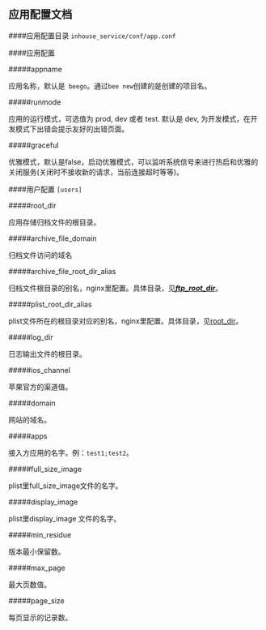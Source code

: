 ## 应用配置文档

####应用配置目录
`inhouse_service/conf/app.conf`

####应用配置

#####appname

应用名称，默认是` beego`。通过`bee new`创建的是创建的项目名。

#####runmode

应用的运行模式，可选值为 prod, dev 或者 test. 默认是 dev, 为开发模式，在开发模式下出错会提示友好的出错页面。

#####graceful

优雅模式，默认是false，启动优雅模式，可以监听系统信号来进行热启和优雅的关闭服务(关闭时不接收新的请求，当前连接超时等等)。

####用户配置
`[users]`  

#####root_dir

应用存储归档文件的根目录。

#####archive_file_domain

归档文件访问的域名

#####archive_file_root_dir_alias

归档文件根目录的别名，nginx里配置。具体目录，见[***ftp_root_dir***](ftp.md#ftp_root_dir)。

#####plist_root_dir_alias

plist文件所在的根目录对应的别名，nginx里配置。具体目录，见[root_dir](#root_dir)。

#####log_dir

日志输出文件的根目录。

#####ios_channel

苹果官方的渠道值。

#####domain

网站的域名。

#####apps

接入方应用的名字。例：`test1;test2`。

#####full_size_image

plist里full_size_image文件的名字。

#####display_image 

plist里display_image 文件的名字。

#####min_residue 

版本最小保留数。

#####max_page 

最大页数值。

#####page_size 

每页显示的记录数。
